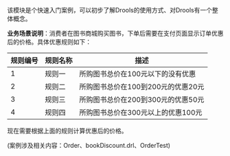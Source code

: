 该模块是个快速入门案例，可以初步了解Drools的使用方式、对Drools有一个整体概念。

**业务场景说明**：消费者在图书商城购买图书，下单后需要在支付页面显示订单优惠后的价格。具体优惠规则如下：

| 规则编号 | 规则名称 | 描述                               |
| -------- | -------- | ---------------------------------- |
| 1        | 规则一   | 所购图书总价在100元以下的没有优惠  |
| 2        | 规则二   | 所购图书总价在100到200元的优惠20元 |
| 3        | 规则三   | 所购图书总价在200到300元的优惠50元 |
| 4        | 规则四   | 所购图书总价在300元以上的优惠100元 |


现在需要根据上面的规则计算优惠后的价格。

(案例涉及相关内容：Order、bookDiscount.drl、OrderTest)